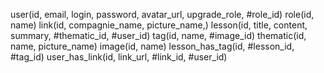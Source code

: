 user(id, email, login, password, avatar_url, upgrade_role, #role_id)
role(id, name)
link(id, compagnie_name, picture_name,)
lesson(id, title, content, summary, #thematic_id, #user_id)
tag(id, name, #image_id)
thematic(id, name, picture_name)
image(id, name)
lesson_has_tag(id, #lesson_id, #tag_id)
user_has_link(id, link_url, #link_id, #user_id)


